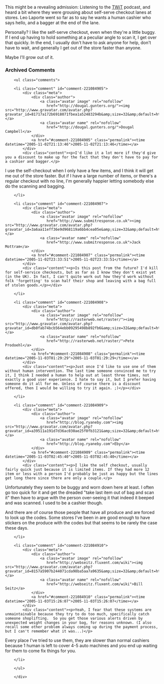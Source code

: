 This might be a revealing admission:  Listening to the [TWiT][] podcast, and heard a bit where they were grousing about self-serve checkout lanes at stores.  Leo Laporte went so far as to say he wants a human cashier who says hello, and a bagger at the end of the lane.

Personally?  I like the self-serve checkout, even when they're a little buggy.  If I end up having to hold something at a peculiar angle to scan it, I get over that quickly.  In the end, I usually don't have to ask anyone for help, don't have to wait, and generally I get out of the store faster than anyone.

Maybe I'll grow out of it.

[twit]: http://thisweekintech.com/28

<!-- tags: nerd geek dev programming -->

<div id="comments" class="comments archived-comments">
            <h3>Archived Comments</h3>
            
        <ul class="comments">
            
        <li class="comment" id="comment-221084905">
            <div class="meta">
                <div class="author">
                    <a class="avatar image" rel="nofollow" 
                       href="http://dougal.gunters.org/"><img src="http://www.gravatar.com/avatar.php?gravatar_id=81717a172b6918071fbea1a52483294b&amp;size=32&amp;default=http://mediacdn.disqus.com/1320279820/images/noavatar32.png"/></a>
                    <a class="avatar name" rel="nofollow" 
                       href="http://dougal.gunters.org/">Dougal Campbell</a>
                </div>
                <a href="#comment-221084905" class="permalink"><time datetime="2005-11-02T21:13:46">2005-11-02T21:13:46</time></a>
            </div>
            <div class="content"><p>I'd like it a lot more if they'd give you a discount to make up for the fact that they don't have to pay for a cashier and bagger.</p>

<p>I use the self-checkout when I only have a few items, and I think it will get me out of the store faster. But if I have a large number of items, or there's a regular checkout with no line, I'm generally happier letting somebody else do the scanning and bagging.</p></div>
            
        </li>
    
        <li class="comment" id="comment-221084907">
            <div class="meta">
                <div class="author">
                    <a class="avatar image" rel="nofollow" 
                       href="http://www.submitresponse.co.uk"><img src="http://www.gravatar.com/avatar.php?gravatar_id=3a6aa11eff36e9d968119a6bb4cea05e&amp;size=32&amp;default=http://mediacdn.disqus.com/1320279820/images/noavatar32.png"/></a>
                    <a class="avatar name" rel="nofollow" 
                       href="http://www.submitresponse.co.uk">Jack Mottram</a>
                </div>
                <a href="#comment-221084907" class="permalink"><time datetime="2005-11-02T23:33:51">2005-11-02T23:33:51</time></a>
            </div>
            <div class="content"><p>Is this post from the future? I'd kill for self-service checkouts, but as far as I know they don't exist yet (in the UK). In fact, I can't quite work out how they'd work without folk 'forgetting' to scan half their shop and leaving with a bag full of stolen goods.</p></div>
            
        </li>
    
        <li class="comment" id="comment-221084908">
            <div class="meta">
                <div class="author">
                    <a class="avatar image" rel="nofollow" 
                       href="http://rasterweb.net/raster/"><img src="http://www.gravatar.com/avatar.php?gravatar_id=db0fab74bcb564ebb09295498b892fb6&amp;size=32&amp;default=http://mediacdn.disqus.com/1320279820/images/noavatar32.png"/></a>
                    <a class="avatar name" rel="nofollow" 
                       href="http://rasterweb.net/raster/">Pete Prodoehl</a>
                </div>
                <a href="#comment-221084908" class="permalink"><time datetime="2005-11-03T01:29:29">2005-11-03T01:29:29</time></a>
            </div>
            <div class="content"><p>Just once I'd like to use one of them without human intervention. The last time someone convinced me to try it, I think I needed a human to help out at least three times, not exactly a good user experience. I hate to say it, but I prefer having someone do it all for me. Unless of course there is a discount offered, then I would be willing to try it again. ;)</p></div>
            
        </li>
    
        <li class="comment" id="comment-221084909">
            <div class="meta">
                <div class="author">
                    <a class="avatar image" rel="nofollow" 
                       href="http://blog.ryaneby.com"><img src="http://www.gravatar.com/avatar.php?gravatar_id=a39511a191d7d36ac030ae25f0fb3121&amp;size=32&amp;default=http://mediacdn.disqus.com/1320279820/images/noavatar32.png"/></a>
                    <a class="avatar name" rel="nofollow" 
                       href="http://blog.ryaneby.com">Eby</a>
                </div>
                <a href="#comment-221084909" class="permalink"><time datetime="2005-11-03T02:45:40">2005-11-03T02:45:40</time></a>
            </div>
            <div class="content"><p>I like the self checkout, usually fairly quick just because it is limited items. If they had more 12 item or less with a person I'd probably be just as happy but the lines get long there since there are only a couple.</p>

<p>Unfortunately they seem to be buggy and worn down here at least. I often go too quick for it and get the dreaded "take last item out of bag and scan it" then have to argue with the person over-seeing it that indeed it beeped and was scanned. I used to be a cashier though. </p>

<p>And there are of course those people that have all produce and are forced to look up the codes. Some stores I've been in are good enough to have stickers on the produce with the codes but that seems to be rarely the case these days.</p></div>
            
        </li>
    
        <li class="comment" id="comment-221084910">
            <div class="meta">
                <div class="author">
                    <a class="avatar image" rel="nofollow" 
                       href="http://webseitz.fluxent.com/wiki"><img src="http://www.gravatar.com/avatar.php?gravatar_id=8157a5907b244071cda98ba5aa7a9635&amp;size=32&amp;default=http://mediacdn.disqus.com/1320279820/images/noavatar32.png"/></a>
                    <a class="avatar name" rel="nofollow" 
                       href="http://webseitz.fluxent.com/wiki">Bill Seitz</a>
                </div>
                <a href="#comment-221084910" class="permalink"><time datetime="2005-11-03T15:26:07">2005-11-03T15:26:07</time></a>
            </div>
            <div class="content"><p>Yeah, I fear that these systems are unmaintainable because they try to do too much, specifically catch someone shoplifting.  So you get those various alerts driven by unexpected weight changes in your bag, for reasons unknown. (I also recall some other problem always coming up during the payment process, but I can't remember what it was...)</p>

<p>Every place I've tried to use them, they are slower than normal cashiers because 1 human is left to cover 4-5 auto machines and you end up waiting for them to come fix things for you.</p></div>
            
        </li>
    
        </ul>
    
        </div>
    